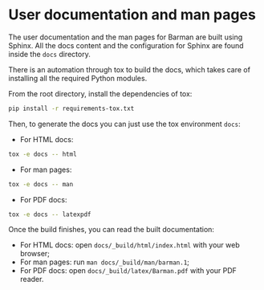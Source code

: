 # User documentation and man pages

The user documentation and the man pages for Barman are built using Sphinx.
All the docs content and the configuration for Sphinx are found inside the `docs`
directory.

There is an automation through tox to build the docs, which takes care of
installing all the required Python modules.

From the root directory, install the dependencies of tox:

```bash
pip install -r requirements-tox.txt
```

Then, to generate the docs you can just use the tox environment `docs`:

* For HTML docs:

```bash
tox -e docs -- html
```

* For man pages:

```bash
tox -e docs -- man
```

* For PDF docs:

```bash
tox -e docs -- latexpdf
```

Once the build finishes, you can read the built documentation:

* For HTML docs: open `docs/_build/html/index.html` with your web browser;
* For man pages: run `man docs/_build/man/barman.1`;
* For PDF docs: open `docs/_build/latex/Barman.pdf` with your PDF reader.
